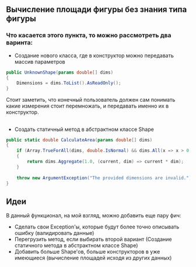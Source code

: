 ## Вычисление площади фигуры без знания типа фигуры
### Что касается этого пункта, то можно рассмотреть два варинта:
* Создание нового класса, где в конструктор можно передавать массив параметров
```C#
public UnknownShape(params double[] dims)
{
	Dimensions = dims.ToList().AsReadOnly();
}
```
Стоит заметить, что конечный пользователь должен сам понимать какие измерения стоит перемножать, и передавать именно их в конструктор.
##
* Создать статичный метод в абстрактном классе Shape
```C#
public static double CalculateArea(params double[] dims)
{
	if (Array.TrueForAll(dims, double.IsNormal) && dims.All(x => x > 0))
	{
		return dims.Aggregate(1.0, (current, dim) => current * dim);
	}
	
	throw new ArgumentException("The provided dimensions are invalid.");
}
```

## Идеи
В данный функционал, на мой взгляд, можно добавить еще пару фич:
* Сделать свои Exception'ы, которые будут более точно описывать ошибку (валидировать данные)
* Перегрузить метод, если выбирать второй вариант (Создание статичного метода в абстрактном классе Shape)
* Добавить больше Shape'ов, больше конструкторов в уже имеющиеся (вычисление площадей исходя из других данных)
